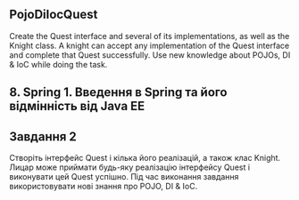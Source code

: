 ## PojoDiIocQuest
Create the Quest interface and several of its implementations, as well as the Knight class. A knight can accept any implementation of the Quest interface and complete that Quest successfully. Use new knowledge about POJOs, DI &amp; IoC while doing the task.
## 8. Spring 1. Введення в Spring та його відмінність від Java EE
## Завдання 2

Створіть інтерфейс Quest і кілька його реалізацій, а також клас Knight. Лицар може приймати будь-яку реалізацію інтерфейсу Quest і виконувати цей Quest успішно. Під час виконання завдання використовувати нові знання про POJO, DI & IoC.
